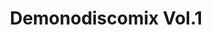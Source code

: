 ---
published: true
title: 'Demonodiscomix Vol.1'
collection: ailleurs
release_date: '2013-09-10 00:00:00'
image:
    user/pages/01.Emissions/ailleurs-28/ouiedire_ailleurs-28_cover-1.png: { name: ouiedire_ailleurs-28_cover-1.png, type: image/png, size: 395777, path: user/pages/01.Emissions/ailleurs-28/ouiedire_ailleurs-28_cover-1.png }
number: '28'
slug: ailleurs-28
taxonomy:
    dj: 'Anaglyfo & Marcato'
    artist: {  }
playlists:
    - { title: null, tracks: {  } }
presentation: "1979 ⎜1984 Spezial Autostrada Spaziotemporale Italo Disco Hi-NRG Mix   \n warped with hate & love by Anaglyfo & Steven Marcato\n\n\"... les conséquences sur le plan phylosophique, métaphysique et bien sûr sociologique en sont immenses... Nous y reviendrons bien sûr...\"\n\n[brkcore.fr](http://brkcore.fr)"
image_hd:
    user/pages/01.Emissions/ailleurs-28/ouiedire_ailleurs-28_cover_hd.png: { name: ouiedire_ailleurs-28_cover_hd.png, type: image/png, size: 772694, path: user/pages/01.Emissions/ailleurs-28/ouiedire_ailleurs-28_cover_hd.png }

---